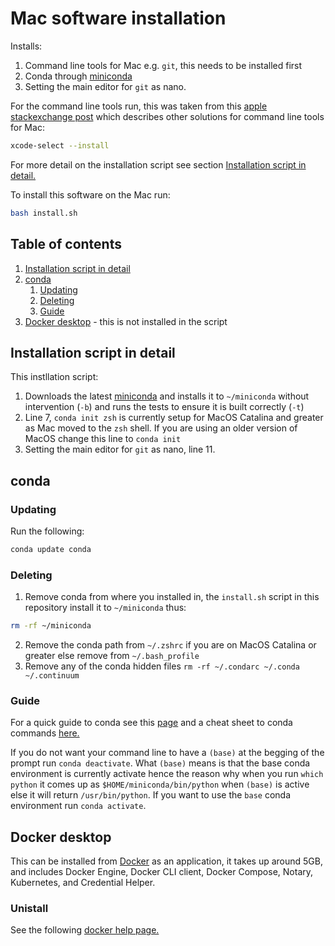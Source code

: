 # Mac software installation

Installs:

1. Command line tools for Mac e.g. `git`, this needs to be installed first 
2. Conda through [miniconda](https://conda.io/projects/conda/en/latest/user-guide/install/macos.html#install-macos-silent)
3. Setting the main editor for `git` as nano.

For the command line tools run, this was taken from this [apple stackexchange post](https://apple.stackexchange.com/questions/254380/why-am-i-getting-an-invalid-active-developer-path-when-attempting-to-use-git-a) which describes other solutions for command line tools for Mac:

``` bash
xcode-select --install
```

For more detail on the installation script see section [Installation script in detail.](#installation-script-in-detail)


To install this software on the Mac run:
``` bash
bash install.sh
```

## Table of contents

1. [Installation script in detail](#installation-script-in-detail)
2. [conda](#conda)
    1. [Updating](#updating)
    2. [Deleting](#deleting)
    3. [Guide](#guide)
3. [Docker desktop](#docker-desktop) - this is not installed in the script

## Installation script in detail

This instllation script:

1. Downloads the latest [miniconda](https://conda.io/projects/conda/en/latest/user-guide/install/macos.html#install-macos-silent) and installs it to `~/miniconda` without intervention (`-b`) and runs the tests to ensure it is built correctly (`-t`)
2. Line 7, `conda init zsh` is currently setup for MacOS Catalina and greater as Mac moved to the `zsh` shell. If you are using an older version of MacOS change this line to `conda init`
3. Setting the main editor for `git` as nano, line 11.

## conda

### Updating

Run the following:
``` bash
conda update conda
```

### Deleting 

1. Remove conda from where you installed in, the `install.sh` script in this repository install it to `~/miniconda` thus:
``` bash
rm -rf ~/miniconda
```
2. Remove the conda path from `~/.zshrc` if you are on MacOS Catalina or greater else remove from `~/.bash_profile`
3. Remove any of the conda hidden files `rm -rf ~/.condarc ~/.conda ~/.continuum`

### Guide

For a quick guide to conda see this [page](https://conda.io/projects/conda/en/latest/user-guide/getting-started.html) and a cheat sheet to conda commands [here.](https://docs.conda.io/projects/conda/en/latest/user-guide/cheatsheet.html)

If you do not want your command line to have a `(base)` at the begging of the prompt run `conda deactivate`. What `(base)` means is that the base conda environment is currently activate hence the reason why when you run `which python` it comes up as `$HOME/miniconda/bin/python` when `(base)` is active else it will return `/usr/bin/python`. If you want to use the `base` conda environment run `conda activate`.

## Docker desktop

This can be installed from [Docker](https://docs.docker.com/docker-for-mac/install/) as an application, it takes up around 5GB, and includes Docker Engine, Docker CLI client, Docker Compose, Notary, Kubernetes, and Credential Helper.

### Unistall

See the following [docker help page.](https://docs.docker.com/docker-for-mac/install/#uninstall-docker-desktop)

